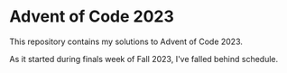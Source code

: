 # Advent of Code 2023
This repository contains my solutions to Advent of Code 2023. 

As it started during finals week of Fall 2023, I've falled behind schedule. 
